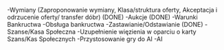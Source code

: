 -Wymiany (Zaproponowanie wymiany, Klasa/struktura oferty, Akceptacja i odrzucenie oferty/ transfer dóbr) (DONE)
-Aukcje (DONE)
-Warunki Bankructwa
-Obsługa bankructwa
-Zastawianie/Odstawianie (DONE)
-Szanse/Kasa Społeczna
-Uzupełnienie więzienia w oparciu o karty Szans/Kas Społecznych
-Przystosowanie gry do AI
-AI